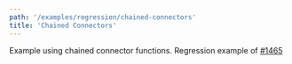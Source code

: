 ```yaml
---
path: '/examples/regression/chained-connectors'
title: 'Chained Connectors'
---
```


Example using chained connector functions. Regression example of [#1465](https://github.com/react-dnd/react-dnd/pull/1465)

<view-source name="07-regression/chained-connectors" component="other-chained-connectors">
</view-source>
